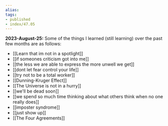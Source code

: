 ```yaml
---
alias:
tags:
- published
- index/47.05
---
```



**2023-August-25:** Some of the things I learned (still learning) over the past few months are as follows:
- [[Learn that im not in a spotlight]]
- [[if someones criticism got into me]]
- [[the less we are able to express the more unwell we get]]
- [[dont let fear control your life]]
- [[try not to be a total worker]]
- [[Dunning-Kruger Effect]]
- [[The Universe is not in a hurry]]
- [[we'll be dead soon]]
- [[we spend so much time thinking about what others think when no one really does]]
- [[imposter syndrome]]
- [[just show up]]
- [[The Four Agreements]]

